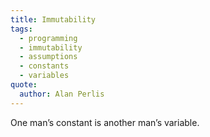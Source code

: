 ```yaml
---
title: Immutability
tags:
  - programming
  - immutability
  - assumptions
  - constants
  - variables
quote:
  author: Alan Perlis
---
```


One man’s constant is another man’s variable.
